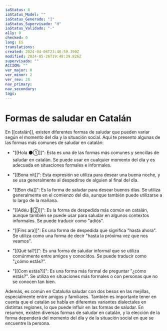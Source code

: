 ```yaml
---
iaStatus: 8
iaStatus_Model: ""
iaStatus_Generado: "I"
iaStatus_Supervisado: "H"
iaStatus_Validado: "-"
a11y: 0
checked: 0
lang: ES
translations: 
created: 2024-04-06T23:48:59.390Z
modified: 2024-05-26T19:48:39.826Z
supervisado: ""
ACCION: ""
ver_major: 0
ver_minor: 2
ver_rev: 28
nav_primary: 
nav_secondary: 
tags:
---
```

# Formas de saludar en Catalán

En [[catalán]], existen diferentes formas de saludar que pueden variar según el momento del día y la situación social. Aquí te presento algunas de las formas más comunes de saludar en catalán:

-   "[[Hola ⚫①]]": Esta es una de las formas más comunes y sencillas de saludar en catalán. Se puede usar en cualquier momento del día y es adecuada en situaciones formales e informales.
    
-   "[[Bona nit]]": Esta expresión se utiliza para desear una buena noche, y se usa generalmente al despedirse de alguien al final del día.
    
-   "[[Bon dia]]": Es la forma de saludar para desear buenos días. Se utiliza generalmente en el comienzo del día, aunque también puede utilizarse a lo largo de la mañana.
    
-   "[[Adéu 🔴②]]": Es la forma de despedida más común en catalán, aunque también se puede usar para saludar en algunos contextos informales. Se puede traducir como "adiós".
    
-   "[[Fins ara]]": Es una forma de despedida que significa "hasta ahora". Se utiliza como una forma de decir "hasta la próxima vez que nos veamos".
    
-   "[[Què tal?]]": Es una forma de saludar informal que se utiliza comúnmente entre amigos y conocidos. Se puede traducir como "¿cómo estás?".
    
-   "[[Com estàs?]]": Es una forma más formal de preguntar "¿cómo estás?". Se utiliza en situaciones más formales o con personas que no se conocen tan bien.
    

Además, es común en Cataluña saludar con dos besos en las mejillas, especialmente entre amigos y familiares. También es importante tener en cuenta que el catalán se habla en diferentes variantes dialectales en distintas regiones, lo que puede influir en las formas de saludar. En resumen, existen diversas formas de saludar en catalán, y la elección de la forma dependerá del momento del día y de la situación social en que se encuentre la persona.